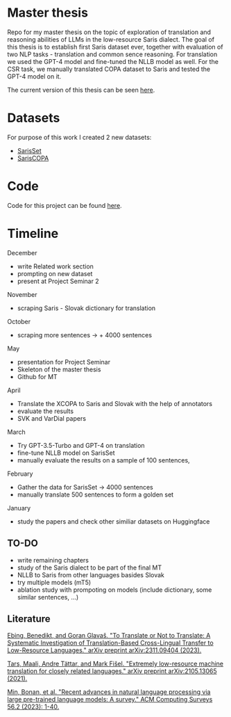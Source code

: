 # Master thesis
Repo for my master thesis on the topic of exploration of translation and reasoning abilities of LLMs in the low-resource Saris dialect.
The goal of this thesis is to establish first Saris dataset ever, together with evaluation of two NLP tasks - translation and common sence reasoning.
For translation we used the GPT-4 model and fine-tuned the NLLB model as well. For the CSR task, we manually translated COPA dataset to Saris and tested the GPT-4 model on it.

The current version of this thesis can be seen [here](https://github.com/vikion/kivi.github.io/blob/main/main.pdf).

# Datasets
For purpose of this work I created 2 new datasets:
- [SarisSet](https://huggingface.co/datasets/kiviki/SarisSet)
- [SarisCOPA](https://huggingface.co/datasets/kiviki/SarisCOPA)

# Code
Code for this project can be found [here](https://github.com/vikion/Saris).


# Timeline

December
- write Related work section
- prompting on new dataset
- present at Project Seminar 2

November
- scraping Saris - Slovak dictionary for translation

October
- scraping more sentences -> + 4000 sentences

May
- presentation for Project Seminar
- Skeleton of the master thesis
- Github for MT

April
- Translate the XCOPA to Saris and Slovak with the help of annotators
- evaluate the results
- SVK and VarDial papers

March
  - Try GPT-3.5-Turbo and GPT-4 on translation
  - fine-tune NLLB model on SarisSet
  - manually evaluate the results on a sample of 100 sentences, 

February
- Gather the data for SarisSet -> 4000 sentences
- manually translate 500 sentences to form a golden set


January
- study the papers and check other similiar datasets on Huggingface

## TO-DO
- write remaining chapters
- study of the Saris dialect to be part of the final MT
- NLLB to Saris from other languages basides Slovak
- try multiple models (mT5)
- ablation study with prompoting on models (include dictionary, some similar sentences, ...)


## Literature
[Ebing, Benedikt, and Goran Glavaš. "To Translate or Not to Translate: A Systematic Investigation of Translation-Based Cross-Lingual Transfer to Low-Resource Languages." arXiv preprint arXiv:2311.09404 (2023).](https://arxiv.org/pdf/2311.09404)

[Tars, Maali, Andre Tättar, and Mark Fišel. "Extremely low-resource machine translation for closely related languages." arXiv preprint arXiv:2105.13065 (2021).](https://aclanthology.org/2021.nodalida-main.5.pdf)

[Min, Bonan, et al. "Recent advances in natural language processing via large pre-trained language models: A survey." ACM Computing Surveys 56.2 (2023): 1-40.](https://arxiv.org/pdf/2111.01243)

